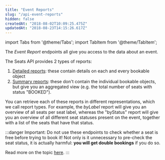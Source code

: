 ```yaml
---
title: "Event Reports"
slug: "/api-event-reports"
hidden: false
createdAt: "2018-08-02T10:09:25.475Z"
updatedAt: "2018-08-23T14:15:26.617Z"
---
```


import Tabs from '@theme/Tabs';
import TabItem from '@theme/TabItem';

The *Event Report* endpoints all give you access to the data about an event. 

The Seats API provides 2 types of reports: 

1. [Detailed reports](doc:api-detailed-reports): these contain details on each and every bookable object
2. [Summary reports](doc:api-summary-reports): these don't contain the individual bookable objects, but give you an aggregated view (e.g. the total number of seats with status "BOOKED"). 

You can retrieve each of these reports in different representations, which we call report types. For example, the *byLabel* report will give you an overview of all seats per seat label, whereas the "byStatus" report will give you an overview of all different seat statuses present on the event, together with a list of the seats that have that status. 

:::danger Important: Do not use these endpoints to check whether a seat is free before trying to book it!
Not only is it unnecessary to pre-check the seat status, it is actually harmful: **you will get double bookings** if you do so. 

Read more on the topic [here](http://support.seats.io/integrating-seats-io/faq/why-am-i-seeing-double-bookings-in-my-system).
:::

